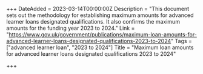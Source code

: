 +++
DateAdded = 2023-03-14T00:00:00Z
Description = "This document sets out the methodology for establishing maximum amounts for advanced learner loans designated qualifications. It also confirms the maximum amounts for the funding year 2023 to 2024."
Link = "https://www.gov.uk/government/publications/maximum-loan-amounts-for-advanced-learner-loans-designated-qualifications-2023-to-2024"
Tags = ["advanced learner loan", "2023 to 2024"]
Title = "Maximum loan amounts for advanced learner loans designated qualifications 2023 to 2024"

+++
